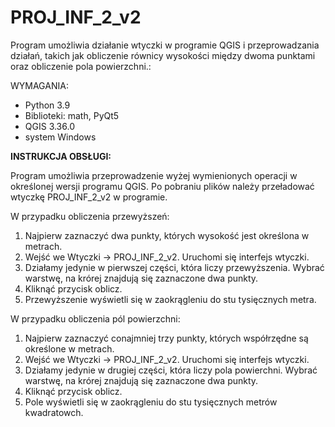 # PROJ_INF_2_v2

Program umożliwia działanie wtyczki w programie QGIS i przeprowadzania działań, takich jak obliczenie równicy wysokości między dwoma punktami oraz obliczenie pola powierzchni.:

WYMAGANIA:
- Python 3.9
- Biblioteki: math, PyQt5
- QGIS 3.36.0
- system Windows


__INSTRUKCJA OBSŁUGI:__

Program umożliwia przeprowadzenie wyżej wymienionych operacji w określonej wersji programu QGIS. Po pobraniu plików należy przeładować wtyczkę PROJ_INF_2_v2 w programie.

W przypadku obliczenia przewyższeń:
1. Najpierw zaznaczyć dwa punkty, których wysokość jest określona w metrach.
2. Wejść we Wtyczki -> PROJ_INF_2_v2. Uruchomi się interfejs wtyczki.
3. Działamy jedynie w pierwszej części, która liczy przewyższenia. Wybrać warstwę, na krórej znajdują się zaznaczone dwa punkty.
4. Kliknąć przycisk oblicz.
5. Przewyższenie wyświetli się w zaokrągleniu do stu tysięcznych metra.


W przypadku obliczenia pól powierzchni:
1. Najpierw zaznaczyć conajmniej trzy punkty, których współrzędne są określone w metrach.
2. Wejść we Wtyczki -> PROJ_INF_2_v2. Uruchomi się interfejs wtyczki.
3. Działamy jedynie w drugiej części, która liczy pola powierchni. Wybrać warstwę, na krórej znajdują się zaznaczone dwa punkty.
4. Kliknąć przycisk oblicz.
5. Pole wyświetli się w zaokrągleniu do stu tysięcznych metrów kwadratowch.

   
